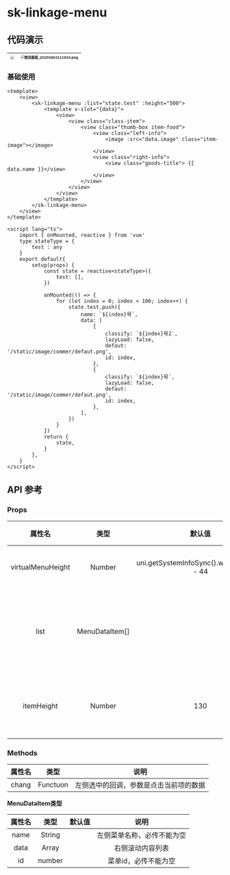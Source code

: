 # sk-linkage-menu

## 代码演示

| <img src="https://pnglog.com/SrBsfq.gif" style="zoom:50%;" /> | <img src="https://pnglog.com/OT5SEx.png" alt="微信截图_20250403111810.png" style="zoom:50%;" /> |
| :----------------------------------------------------------: | :----------------------------------------------------------: |



### 基础使用

```
<template>
	<view>
		<sk-linkage-menu :list="state.test" :height="500">
			<template v-slot="{data}">
				<view>
					<view class="class-item">
						<view class="thumb-box item-food">
							<view class="left-info">
								<image :src="data.image" class="item-image"></image>
							</view>
							<view class="right-info">
								<view class="goods-title"> {{ data.name }}</view>
							</view>
						</view>
					</view>
				</view>
			</template>
		</sk-linkage-menu>
	</view>
</template>

```

```
<script lang="ts">
	import { onMounted, reactive } from 'vue'
	type stateType = {
		test : any
	}
	export default{
		setup(props) {
			const state = reactive<stateType>({
				test: [],
			})

			onMounted(() => {
				for (let index = 0; index < 100; index++) {
					state.test.push({
						name: `${index}号`,
						data: [
							{
								classify: `${index}号2`,
								lazyLoad: false,
								defaut: '/static/image/commer/defaut.png',
								id: index,
							},
							{
								classify: `${index}号`,
								lazyLoad: false,
								defaut: '/static/image/commer/defaut.png',
								id: index,
							},
						],
					})
				}
			})
			return {
				state,
			}
		},
	}
</script>
```

## API 参考

### Props

|      属性名       |      类型      |                  默认值                   |       说明       |
| :---------------: | :------------: | :---------------------------------------: | :--------------: |
| virtualMenuHeight |     Number     | uni.getSystemInfoSync().windowHeight - 44 |     组件高度     |
|       list        | MenuDataItem[] |                                           | 右侧滚动内容列表 |
|    itemHeight     |     Number     |                    130                    |   每一项的高度   |


### Methods

|      属性名       |      类型      |                  说明                   |
| :---------------: | :------------: | :---------------------------------------: |
|       chang        | Functuon |                 左侧选中的回调，参数是点击当前项的数据                 |

**MenuDataItem类型**

| 属性名 |    类型    | 默认值 |            说明            |
| :----: | :--------: | :----: | :------------------------: |
|  name  |   String   |        | 左侧菜单名称，必传不能为空 |
|  data  | Array<any> |        |      右侧滚动内容列表      |
|   id   |   number   |        |    菜单id，必传不能为空    |

